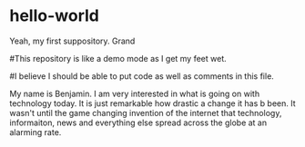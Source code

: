 # hello-world
Yeah, my first suppository. Grand

#This repository is like a demo mode as I get my feet wet.

#I believe I should be able to put code as well as comments in this file.

My name is Benjamin. I am very interested in what is going on with technology today. It is just remarkable how drastic a change it has b been.
It wasn't until the game changing invention of the internet that technology, informaiton, news and everything else spread across the globe at an alarming rate. 
